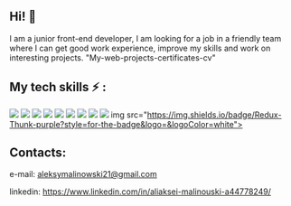 ## Hi! 👋


 I am a junior front-end developer, I am looking for a job in a friendly team where I can get good work experience, improve my skills and work on interesting projects. "My-web-projects-certificates-cv"





## My tech skills ⚡️ :

<img src="https://img.shields.io/badge/HTML-black?style=for-the-badge&logo=&logoColor=orange"> <img src="https://img.shields.io/badge/CSS-blue?style=for-the-badge&logo=&logoColor=white"> <img src="https://img.shields.io/badge/SAAS/SCSS-pink?style=for-the-badge&logo=&logoColor=white"> <img src="https://img.shields.io/badge/JavaScript-yellow?style=for-the-badge&logo=&logoColor=white"> <img src="https://img.shields.io/badge/React-cadetblue?style=for-the-badge&logo=&logoColor=white"> <img src="https://img.shields.io/badge/Git-gray?style=for-the-badge&logo=&logoColor=white"> <img src="https://img.shields.io/badge/Webpack-blue?style=for-the-badge&logo=&logoColor=white"> <img src="https://img.shields.io/badge/NPM-lightblue?style=for-the-badge&logo=&logoColor=black"> <img src="https://img.shields.io/badge/Redux-black?style=for-the-badge&logo=&logoColor=white"> img src="https://img.shields.io/badge/Redux-Thunk-purple?style=for-the-badge&logo=&logoColor=white">

## Contacts:

e-mail: aleksymalinowski21@gmail.com

linkedin: https://www.linkedin.com/in/aliaksei-malinouski-a44778249/



